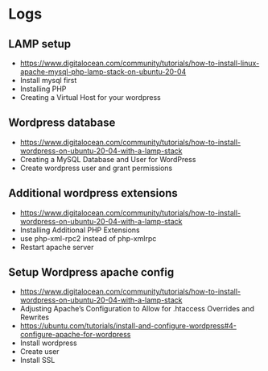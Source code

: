 # Logs

## LAMP setup
- https://www.digitalocean.com/community/tutorials/how-to-install-linux-apache-mysql-php-lamp-stack-on-ubuntu-20-04
- Install mysql first
- Installing PHP
- Creating a Virtual Host for your wordpress

## Wordpress database
- https://www.digitalocean.com/community/tutorials/how-to-install-wordpress-on-ubuntu-20-04-with-a-lamp-stack
- Creating a MySQL Database and User for WordPress
- Create wordpress user and grant permissions

## Additional wordpress extensions
- https://www.digitalocean.com/community/tutorials/how-to-install-wordpress-on-ubuntu-20-04-with-a-lamp-stack
- Installing Additional PHP Extensions
- use php-xml-rpc2 instead of php-xmlrpc
- Restart apache server

## Setup Wordpress apache config
- https://www.digitalocean.com/community/tutorials/how-to-install-wordpress-on-ubuntu-20-04-with-a-lamp-stack
- Adjusting Apache’s Configuration to Allow for .htaccess Overrides and Rewrites
- https://ubuntu.com/tutorials/install-and-configure-wordpress#4-configure-apache-for-wordpress
- Install wordpress
- Create user
- Install SSL
